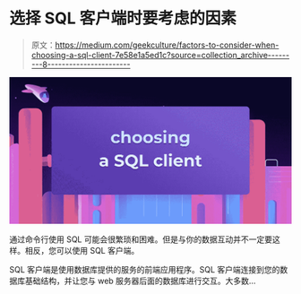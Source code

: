# 选择 SQL 客户端时要考虑的因素

> 原文：<https://medium.com/geekculture/factors-to-consider-when-choosing-a-sql-client-7e58e1a5ed1c?source=collection_archive---------8----------------------->

![](img/2debfb25d087a3cf20c8adbeb63eebed.png)

通过命令行使用 SQL 可能会很繁琐和困难。但是与你的数据互动并不一定要这样。相反，您可以使用 SQL 客户端。

SQL 客户端是使用数据库提供的服务的前端应用程序。SQL 客户端连接到您的数据库基础结构，并让您与 web 服务器后面的数据库进行交互。大多数…
